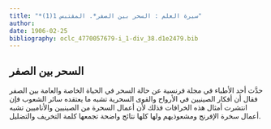 ```yaml
---
title: "*سيرة العلم : السحر بين الصفر*. المقتبس 1(1)"
author: 
date: 1906-02-25
bibliography: oclc_4770057679-i_1-div_38.d1e2479.bib
---
```




##  السحر بين الصفر 


 حدَّث  أحد  الأطباء في مجلة فرنسية عن حالة السحر في الحياة الخاصة والعامة بين الصفر فقال أن أفكار الصينيين في الأرواح والقوى السحرية تشبه ما يعتقده سائر الشعوب فإن انتشرت أمثال هذه الخرافات فذلك لأن أعمال السحرة من الصينيين والأناميين تشبه أعمال سخرة الإفرنج ومشعوذيهم ولها كلها نتائج واضحة تجمعها كلمة التخريف والتضليل. 
